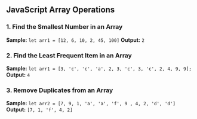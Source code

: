 ## JavaScript Array Operations

### 1. Find the Smallest Number in an Array

**Sample:** `let arr1 = [12, 6, 10, 2, 45, 100]`
**Output:** `2`

### 2. Find the Least Frequent Item in an Array

**Sample:** `let arr1 = [3, 'c', 'c', 'a', 2, 3, 'c', 3, 'c', 2, 4, 9, 9];`
**Output:** `4`

### 3. Remove Duplicates from an Array

**Sample:** `let arr2 = [7, 9, 1, 'a', 'a', 'f', 9 , 4, 2, 'd', 'd']`
**Output:** `[7, 1, 'f', 4, 2]`

